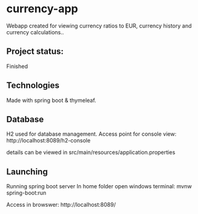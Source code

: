 # currency-app
Webapp created for viewing currency ratios to EUR, currency history and currency calculations..

## Project status:
Finished

## Technologies
Made with spring boot & thymeleaf.

## Database
H2 used for database management.
Access point for console view:
http://localhost:8089/h2-console

details can be viewed in src/main/resources/application.properties

## Launching
Running spring boot server
In home folder open windows terminal:
mvnw spring-boot:run

Access in browswer:
http://localhost:8089/
